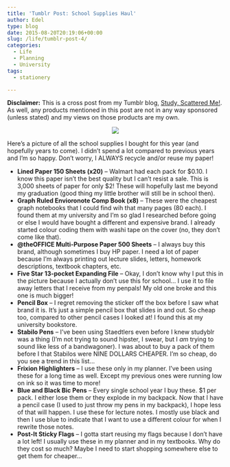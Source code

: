 ```yaml
---
title: 'Tumblr Post: School Supplies Haul'
author: Edel
type: blog
date: 2015-08-20T20:19:06+00:00
slug: /life/tumblr-post-4/
categories:
  - Life
  - Planning
  - University
tags:
  - stationery

---
```

**Disclaimer:** This is a cross post from my Tumblr blog, [Study, Scattered Me!][1]. As well, any products mentioned in this post are not in any way sponsored (unless stated) and my views on those products are my own.

<center>
  <img src="http://ift.tt/1JmysfT" />
</center>

Here’s a picture of all the school supplies I bought for this year (and hopefully years to come). I didn’t spend a lot compared to previous years and I’m so happy. Don’t worry, I ALWAYS recycle and/or reuse my paper!

  * **Lined Paper 150 Sheets (x20)** &#8211; Walmart had each pack for $0.10. I know this paper isn’t the best quality but I can’t resist a sale. This is 3,000 sheets of paper for only $2! These will hopefully last me beyond my graduation (good thing my little brother will still be in school then).
  * **Graph Ruled Envioronote Comp Book (x8)** &#8211; These were the cheapest graph notebooks that I could find wih that many pages (80 each). I found them at my university and I’m so glad I researched before going or else I would have bought a different and expensive brand. I already started colour coding them with washi tape on the cover (no, they don’t come like that).
  * **@theOFFICE Multi-Purpose Paper 500 Sheets** &#8211; I always buy this brand, although sometimes I buy HP paper. I need a lot of paper because I’m always printing out lecture slides, letters, homework descriptions, textbook chapters, etc.
  * **Five Star 13-pocket Expanding File** &#8211; Okay, I don’t know why I put this in the picture because I actually don’t use this for school… I use it to file away letters that I receive from my penpals! My old one broke and this one is much bigger!
  * **Pencil Box** &#8211; I regret removing the sticker off the box before I saw what brand it is. It’s just a simple pencil box that slides in and out. So cheap too, compared to other pencil cases I looked at! I found this at my university bookstore.
  * **Stabilo Pens** &#8211; I’ve been using Staedtlers even before I knew studyblr was a thing (I’m not trying to sound hipster, I swear, but I _am_ trying to sound like less of a bandwagoner). I was about to buy a pack of them before I that Stabilos were NINE DOLLARS CHEAPER. I’m so cheap, do you see a trend in this list…
  * **Frixion Highlighters** &#8211; I use these only in my planner. I’ve been using these for a long time as well. Except my previous ones were running low on ink so it was time to more!
  * **Blue and Black Bic Pens** &#8211; Every single school year I buy these. $1 per pack. I either lose them or they explode in my backpack. Now that I have a pencil case (I used to just throw my pens in my backpack), I hope less of that will happen. I use these for lecture notes. I mostly use black and then I use blue to indicate that I want to use a different colour for when I rewrite those notes.
  * **Post-It Sticky Flags** &#8211; I gotta start reusing my flags because I don’t have a lot left! I usually use these in my planner and in my textbooks. Why do they cost so much? Maybe I need to start shopping somewhere else to get them for cheaper…




 [1]: http://ift.tt/1WuOkm4